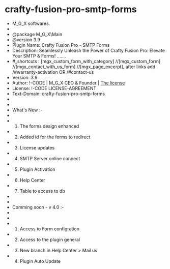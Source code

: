 # crafty-fusion-pro-smtp-forms
* M_G_X softwares.
*
* @package   M_G_X\Main
* @version   3.9
* Plugin Name: Crafty Fusion Pro - SMTP Forms
* Description: Seamlessly Unleash the Power of Crafty Fusion Pro: Elevate Your SMTP & Forms! .......   <br>
* #_shortcuts : [mgx_custom_form_with_category] //[mgx_custom_form]  //[mgx_contact_with_us_form] //[mgx_page_excerpt],  after links add /#warranty-activation   OR  /#contact-us
* Version: 3.9
* Author: !-CODE | M_G_X CEO & Founder | <a href="https://unknown-sudo-max.github.io/zone/!-CODE/LICENSE-AGREEMENT.html" onclick="window.open(this.href, '_blank'); return false;">The license</a>
* License: !-CODE LICENSE-AGREEMENT
* Text-Domain: crafty-fusion-pro-smtp-forms
*
* 
* What's New :-
* 
* 1. The forms design enhanced
* 2. Added id for the forms to redirect
* 3. License updates
* 4. SMTP Server online connect
* 5. Plugin Activation
* 6. Help Center
* 7. Table to access to db
*
*
* Comming soon - v 4.0 :-
*
*
* 1. Access to Form configration
* 2. Access to the plugin general
* 3. New branch in Help Center > Mail us
* 4. Plugin Auto Update 
